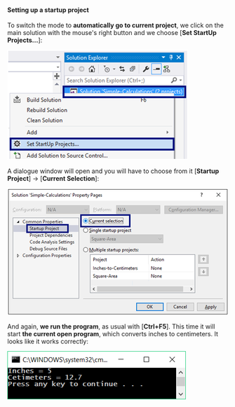 #### Setting up a startup project

To switch the mode to **automatically go to current project**, we click on the main solution with the mouse's right button and we choose [**Set StartUp Projects…**]:

![](/assets/chapter-2-images/02.Inches-to-centimeters-06.png)

A dialogue window will open and you will have to choose from it [**Startup Project**] -> [**Current Selection**]:

![](/assets/chapter-2-images/02.Inches-to-centimeters-07.png)

And again,  **we run the program**, as usual with [**Ctrl+F5**]. This time it will start **the current open program**, which converts inches to centimeters. It looks like it works correctly:

![](/assets/chapter-2-images/02.Inches-to-centimeters-08.png)

